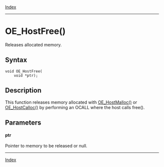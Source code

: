 [Index](index.md)

---
# OE_HostFree()

Releases allocated memory.

## Syntax

    void OE_HostFree(
        void *ptr);
## Description 

This function releases memory allocated with [OE_HostMalloc()](enclave_8h_aba7207f5f5dd14d9e740548dd8b6b3fd_1aba7207f5f5dd14d9e740548dd8b6b3fd.md) or [OE_HostCalloc()](enclave_8h_a135af92bdf694591e1de1f8a61054511_1a135af92bdf694591e1de1f8a61054511.md) by performing an OCALL where the host calls free().



## Parameters

#### ptr

Pointer to memory to be released or null.

---
[Index](index.md)

